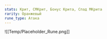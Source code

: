 ```yaml
---
stats: Крит, СМКрит, Бонус Крита, Спад МКрита
rarity: Оранжевый
rune_type: Атака
---
```

![[Temp/Placeholder_Rune.png]]
